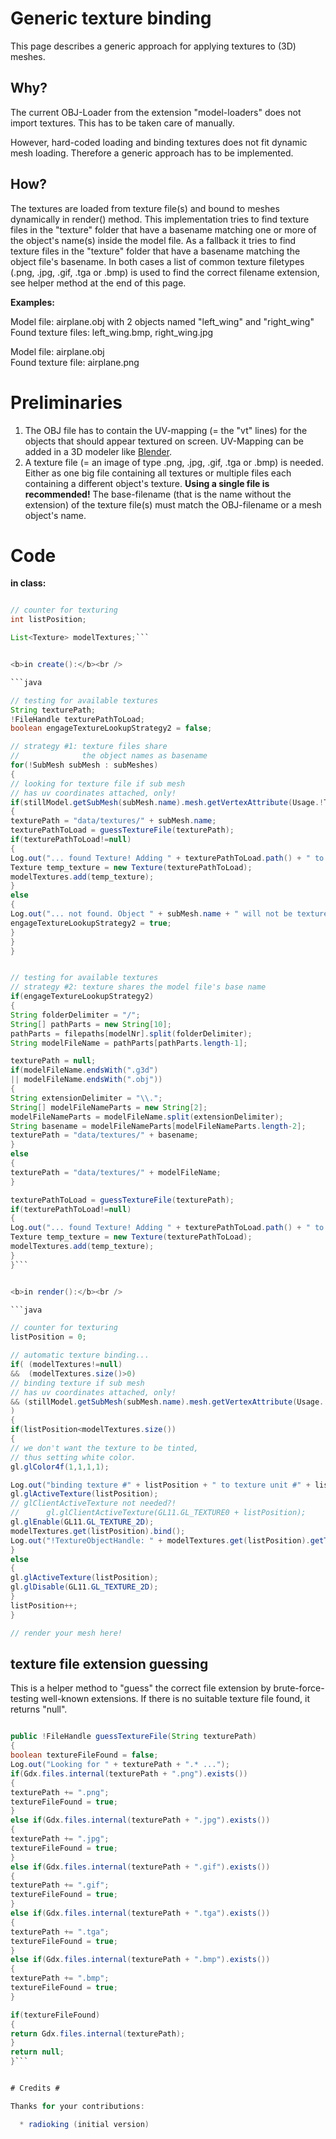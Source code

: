 # Generic texture binding #



This page describes a generic approach for applying textures to (3D) meshes.


## Why? ##
The current OBJ-Loader from the extension "model-loaders" does not import textures. This has to be taken care of manually.

However, hard-coded loading and binding textures does not fit dynamic mesh loading. Therefore a generic approach has to be implemented.

## How? ##

The textures are loaded from texture file(s) and bound to meshes dynamically in render() method. This implementation tries to find texture files in the "texture" folder that have a basename matching one or more of the object's name(s) inside the model file.
As a fallback it tries to find texture files in the "texture" folder that have a basename matching the object file's basename.
In both cases a list of common texture filetypes (.png, .jpg, .gif, .tga or .bmp) is used to find the correct filename extension, see helper method at the end of this page.

<b>Examples:</b>

Model file: airplane.obj with 2 objects named "left\_wing" and "right\_wing"<br />
Found texture files: left\_wing.bmp, right\_wing.jpg

Model file: airplane.obj<br />
Found texture file: airplane.png


# Preliminaries #

  1. The OBJ file has to contain the UV-mapping (= the "vt" lines) for the objects that should appear textured on screen. UV-Mapping can be added in a 3D modeler like [Blender](Blender.md).
  1. A texture file (= an image of type .png, .jpg, .gif, .tga or .bmp) is needed. Either as one big file containing all textures or multiple files each containing a different object's texture. <b>Using a single file is recommended!</b> The base-filename (that is the name without the extension) of the texture file(s) must match the OBJ-filename or a mesh object's name.

# Code #

<b>in class:</b><br />

```java

// counter for texturing
int listPosition;

List<Texture> modelTextures;```


<b>in create():</b><br />

```java

// testing for available textures
String texturePath;
!FileHandle texturePathToLoad;
boolean engageTextureLookupStrategy2 = false;

// strategy #1: texture files share
//              the object names as basename
for(!SubMesh subMesh : subMeshes)
{
// looking for texture file if sub mesh
// has uv coordinates attached, only!
if(stillModel.getSubMesh(subMesh.name).mesh.getVertexAttribute(Usage.!TextureCoordinates)!=null)
{
texturePath = "data/textures/" + subMesh.name;
texturePathToLoad = guessTextureFile(texturePath);
if(texturePathToLoad!=null)
{
Log.out("... found Texture! Adding " + texturePathToLoad.path() + " to list of model textures.");
Texture temp_texture = new Texture(texturePathToLoad);
modelTextures.add(temp_texture);
}
else
{
Log.out("... not found. Object " + subMesh.name + " will not be textured.");
engageTextureLookupStrategy2 = true;
}
}
}


// testing for available textures
// strategy #2: texture shares the model file's base name
if(engageTextureLookupStrategy2)
{
String folderDelimiter = "/";
String[] pathParts = new String[10];
pathParts = filepaths[modelNr].split(folderDelimiter);
String modelFileName = pathParts[pathParts.length-1];

texturePath = null;
if(modelFileName.endsWith(".g3d")
|| modelFileName.endsWith(".obj"))
{
String extensionDelimiter = "\\.";
String[] modelFileNameParts = new String[2];
modelFileNameParts = modelFileName.split(extensionDelimiter);
String basename = modelFileNameParts[modelFileNameParts.length-2];
texturePath = "data/textures/" + basename;
}
else
{
texturePath = "data/textures/" + modelFileName;
}

texturePathToLoad = guessTextureFile(texturePath);
if(texturePathToLoad!=null)
{
Log.out("... found Texture! Adding " + texturePathToLoad.path() + " to list of model textures.");
Texture temp_texture = new Texture(texturePathToLoad);
modelTextures.add(temp_texture);
}
}```


<b>in render():</b><br />

```java

// counter for texturing
listPosition = 0;

// automatic texture binding...
if( (modelTextures!=null)
&&  (modelTextures.size()>0)
// binding texture if sub mesh
// has uv coordinates attached, only!
&& (stillModel.getSubMesh(subMesh.name).mesh.getVertexAttribute(Usage.!TextureCoordinates)!=null)
)
{
if(listPosition<modelTextures.size())
{
// we don't want the texture to be tinted,
// thus setting white color.
gl.glColor4f(1,1,1,1);

Log.out("binding texture #" + listPosition + " to texture unit #" + listPosition + " for submesh " + subMesh.name);
gl.glActiveTexture(listPosition);
// glClientActiveTexture not needed?!
//		gl.glClientActiveTexture(GL11.GL_TEXTURE0 + listPosition);
gl.glEnable(GL11.GL_TEXTURE_2D);
modelTextures.get(listPosition).bind();
Log.out("!TextureObjectHandle: " + modelTextures.get(listPosition).getTextureObjectHandle());
}
else
{
gl.glActiveTexture(listPosition);
gl.glDisable(GL11.GL_TEXTURE_2D);
}
listPosition++;
}

// render your mesh here!
```

## texture file extension guessing ##

This is a helper method to "guess" the correct file extension by brute-force-testing well-known extensions. If there is no suitable texture file found, it returns "null".

```java

public !FileHandle guessTextureFile(String texturePath)
{
boolean textureFileFound = false;
Log.out("Looking for " + texturePath + ".* ...");
if(Gdx.files.internal(texturePath + ".png").exists())
{
texturePath += ".png";
textureFileFound = true;
}
else if(Gdx.files.internal(texturePath + ".jpg").exists())
{
texturePath += ".jpg";
textureFileFound = true;
}
else if(Gdx.files.internal(texturePath + ".gif").exists())
{
texturePath += ".gif";
textureFileFound = true;
}
else if(Gdx.files.internal(texturePath + ".tga").exists())
{
texturePath += ".tga";
textureFileFound = true;
}
else if(Gdx.files.internal(texturePath + ".bmp").exists())
{
texturePath += ".bmp";
textureFileFound = true;
}

if(textureFileFound)
{
return Gdx.files.internal(texturePath);
}
return null;
}```


# Credits #

Thanks for your contributions:

  * radioking (initial version)